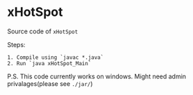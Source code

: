 # xHotSpot

Source code of `xHotSpot`

Steps:

    1. Compile using `javac *.java`
    2. Run `java xHotSpot_Main`

P.S. This code currently works on windows. Might need admin privalages(please see `./jar/`)
